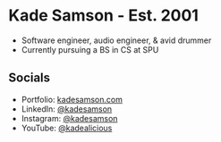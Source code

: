 <h1>Kade Samson - Est. 2001</h1>
<ul>
  <li>Software engineer, audio engineer, & avid drummer</li>
  <li>Currently pursuing a BS in CS at SPU</li>
</ul>
<h2>
  Socials
</h2>
<ul>
  <li>Portfolio: <a href="https://www.kadesamson.com" targe=_blank" rel="noreferrer noopener">kadesamson.com</a></li>
  <li>LinkedIn: <a href="https://www.linkedin.com/in/kadesamson" target="_blank" rel="noreferrer noopener">@kadesamson</a></li>
  <li>Instagram: <a href="https://www.instagram.com/kadesamson/" target="_blank" rel="noreferrer noopener">@kadesamson</a></li>
  <li>YouTube: <a href="https://www.youtube.com/channel/UCHQKzVvS5gmmTKynFKL-n7g" target="_blank" rel="noreferrer noopener">@kadealicious</a></li>
</ul>

